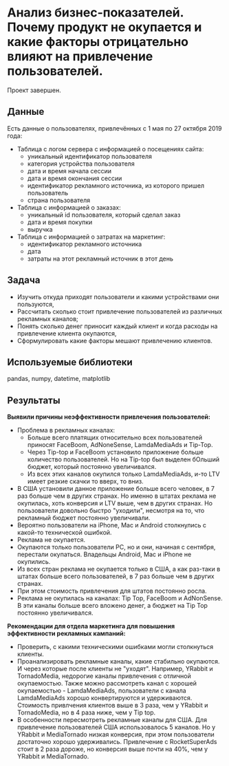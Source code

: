 # Анализ бизнес-показателей. Почему продукт не окупается и какие факторы отрицательно влияют на привлечение пользователей.

Проект завершен.

## Данные

Есть данные о пользователях, привлечённых с 1 мая по 27 октября 2019 года:
- Таблица с логом сервера с информацией о посещениях сайта:
    - уникальный идентификатор пользователя
    - категория устройства пользователя
    - дата и время начала сессии
    - дата и время окончания сессии
    - идентификатор рекламного источника, из которого пришел пользователь
    - страна пользователя
- Таблица с информацией о заказах:
    - уникальный id пользователя, который сделал заказ
    - дата и время покупки
    - выручка
- Таблица с информацией о затратах на маркетинг:
    - идентификатор рекламного источника
    - дата
    - затраты на этот рекламный источник в этот день

## Задача

- Изучить откуда приходят пользователи и какими устройствами они пользуются,
- Рассчитать сколько стоит привлечение пользователей из различных рекламных каналов;
- Понять сколько денег приносит каждый клиент и когда расходы на привлечение клиента окупаются,
- Сформулировать какие факторы мешают привлечению клиентов.

## Используемые библиотеки

pandas, numpy, datetime, matplotlib

## Результаты

**Выявили причины неэффективности привлечения пользователей:**

- Проблема в рекламных каналах:
    - Больше всего платящих относительно всех пользователей приносят FaceBoom, AdNoneSense, LamdaMediaAds и Tip-Top.
    - Через Tip-top и FaceBoom установило приложение больше количество пользователей. Но на Tip-top был выделен бОльший бюджет, который постоянно увеличивался.
    - Из всех этих каналов окупился только LamdaMediaAds, и-то LTV имеет резкие скачки то вверх, то вниз.
- В США установили данное приложение больше всего человек, в 7 раз больше чем в других странах. Но именно в штатах реклама не окупилась, хоть конверсия и LTV выше, чем в других странах. Но пользователи довольно быстро "уходили", несмотря на то, что рекламный бюджет постоянно увеличивали.
- Вероятно пользователи на iPhone, Mac и Android столкнулись с какой-то технической ошибкой.
- Реклама не окупается. 
- Окупаются только пользователи PC, но и они, начиная с сентября, перестали окупаться. Владельцы Android, Mac и iPhone не окупились.
- Из всех стран реклама не окупается только в США, а как раз-таки в штатах больше всего пользователей, в 7 раз больше чем в других странах.
- При этом стоимость привлечения для штатов постоянно росла.
- Реклама не окупилась на каналах: Tip Top, FaceBoom и AdNonSense. В эти каналы больше всего вложено денег, а бюджет на Tip Top постоянно увеличивался.

**Рекомендации для отдела маркетинга для повышения эффективности рекламных кампаний:**

- Проверить, с какими техническими ошибками могли столкнуться клиенты.
- Проанализировать рекламные каналы, какие стабильно окупаются. И через которые после клиенты не "уходят". Например, YRabbit и TornadoMedia, недорогие каналы привлечения с отличной окупаемостью. Также можно рассмотреть канал с хорошей окупаемостью - LamdaMediaAds, пользователи с канала LamdaMediaAds хорошо конвертируются и удерживаются. Стоимость привлчения клиентов выше в 3 раза, чем у YRabbit и TornadoMedia, но в 4 раза ниже, чем у Tip top.
- В особенности пересмотреть рекламные каналы для США. Для привлечение пользователей США использовалось 5 каналов. Но у YRabbit и MediaTornado низкая конверсия, при этом пользователи достаточно хорошо удерживались. Привлечение с RocketSuperAds стоит в 2 раза дороже, но конверсия выше почти на 40%, чем у YRabbit и MediaTornado.
